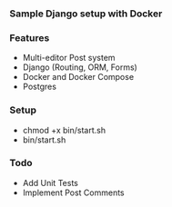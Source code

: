 ### Sample Django setup with Docker

### Features
- Multi-editor Post system
- Django (Routing, ORM, Forms)
- Docker and Docker Compose
- Postgres

### Setup
- chmod +x bin/start.sh
- bin/start.sh

### Todo
- Add Unit Tests
- Implement Post Comments
